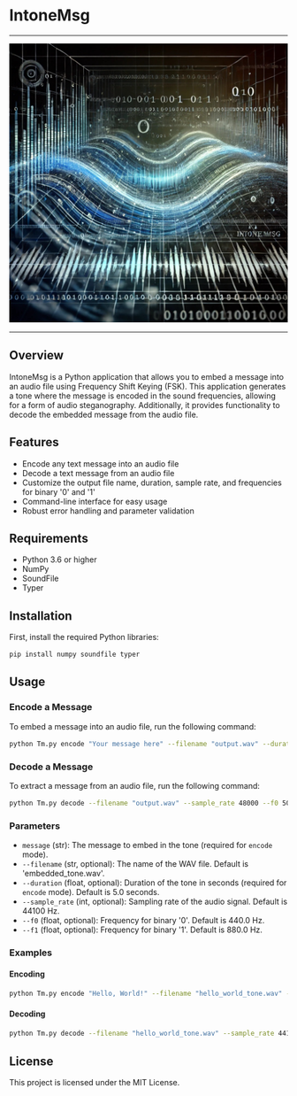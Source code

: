 # IntoneMsg
___
![img](https://github.com/HermiTech-LLC/IntoneMsg/blob/main/Tonemsg.jpg)
___

## Overview

IntoneMsg is a Python application that allows you to embed a message into an audio file using Frequency Shift Keying (FSK). This application generates a tone where the message is encoded in the sound frequencies, allowing for a form of audio steganography. Additionally, it provides functionality to decode the embedded message from the audio file.

## Features

- Encode any text message into an audio file
- Decode a text message from an audio file
- Customize the output file name, duration, sample rate, and frequencies for binary '0' and '1'
- Command-line interface for easy usage
- Robust error handling and parameter validation

## Requirements

- Python 3.6 or higher
- NumPy
- SoundFile
- Typer

## Installation

First, install the required Python libraries:

```sh
pip install numpy soundfile typer
```

## Usage

### Encode a Message

To embed a message into an audio file, run the following command:

```sh
python Tm.py encode "Your message here" --filename "output.wav" --duration 10 --sample_rate 48000 --f0 500 --f1 1000
```

### Decode a Message

To extract a message from an audio file, run the following command:

```sh
python Tm.py decode --filename "output.wav" --sample_rate 48000 --f0 500 --f1 1000
```

### Parameters

- `message` (str): The message to embed in the tone (required for `encode` mode).
- `--filename` (str, optional): The name of the WAV file. Default is 'embedded_tone.wav'.
- `--duration` (float, optional): Duration of the tone in seconds (required for `encode` mode). Default is 5.0 seconds.
- `--sample_rate` (int, optional): Sampling rate of the audio signal. Default is 44100 Hz.
- `--f0` (float, optional): Frequency for binary '0'. Default is 440.0 Hz.
- `--f1` (float, optional): Frequency for binary '1'. Default is 880.0 Hz.

### Examples

#### Encoding

```sh
python Tm.py encode "Hello, World!" --filename "hello_world_tone.wav" --duration 5 --sample_rate 44100 --f0 440 --f1 880
```

#### Decoding

```sh
python Tm.py decode --filename "hello_world_tone.wav" --sample_rate 44100 --f0 440 --f1 880
```

## License

This project is licensed under the MIT License.

